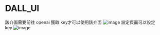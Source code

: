 # DALL_UI
該介面需要前往 openai 獲取 key才可以使用該介面
![image](https://github.com/KKLaugh945/DALL_UI/assets/94297037/64bb30b6-2786-4f5f-920a-00716569412f)
設定頁面可以設定key
![image](https://github.com/KKLaugh945/DALL_UI/assets/94297037/22d9cdf1-390f-4c47-8e14-9b03c674399b)
